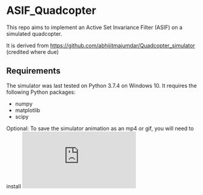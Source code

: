 # ASIF_Quadcopter

This repo aims to implement an Active Set Invariance Filter (ASIF) on a simulated quadcopter.

It is derived from https://github.com/abhijitmajumdar/Quadcopter_simulator (credited where due)

## Requirements
The simulator was last tested on Python 3.7.4 on Windows 10. It requires the following Python packages:
- numpy
- matplotlib
- scipy

Optional: To save the simulator animation as an mp4 or gif, you will need to install ![ImageMagick](https://imagemagick.org/script/download.php)
